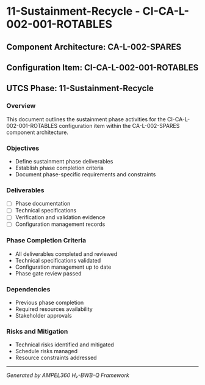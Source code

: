 # 11-Sustainment-Recycle - CI-CA-L-002-001-ROTABLES

## Component Architecture: CA-L-002-SPARES
## Configuration Item: CI-CA-L-002-001-ROTABLES
## UTCS Phase: 11-Sustainment-Recycle

### Overview
This document outlines the sustainment phase activities for the CI-CA-L-002-001-ROTABLES configuration item within the CA-L-002-SPARES component architecture.

### Objectives
- Define sustainment phase deliverables
- Establish phase completion criteria
- Document phase-specific requirements and constraints

### Deliverables
- [ ] Phase documentation
- [ ] Technical specifications
- [ ] Verification and validation evidence
- [ ] Configuration management records

### Phase Completion Criteria
- All deliverables completed and reviewed
- Technical specifications validated
- Configuration management up to date
- Phase gate review passed

### Dependencies
- Previous phase completion
- Required resources availability
- Stakeholder approvals

### Risks and Mitigation
- Technical risks identified and mitigated
- Schedule risks managed
- Resource constraints addressed

---
*Generated by AMPEL360 H₂-BWB-Q Framework*
